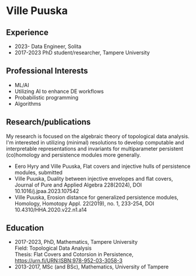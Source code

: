 # Ville Puuska

## Experience
- 2023- Data Engineer, Solita
- 2017-2023 PhD student/researcher, Tampere University

## Professional Interests

- ML/AI
- Utilizing AI to enhance DE workflows
- Probabilistic programming
- Algorithms

## Research/publications
My research is focused on the algebraic theory of topological data analysis. I'm interested in utilizing (minimal) resolutions to develop computable and interpretable representations and invariants for multiparameter persistent (co)homology and persistence modules more generally.
- Eero Hyry and Ville Puuska, Flat covers and injective hulls of persistence modules, submitted
- Ville Puuska, Duality between injective envelopes and flat covers, Journal of Pure and Applied Algebra 228(2024), DOI 10.1016/j.jpaa.2023.107542
- Ville Puuska, Erosion distance for generalized persistence modules, Homology, Homotopy Appl. 22(2019), no. 1, 233-254, DOI 10.4310/HHA.2020.v22.n1.a14

## Education
- 2017-2023, PhD, Mathematics, Tampere University  
Field: Topological Data Analysis  
Thesis: Flat Covers and Cotorsion in Persistence, https://urn.fi/URN:ISBN:978-952-03-3058-3
- 2013-2017, MSc (and BSc), Mathematics, University of Tampere

